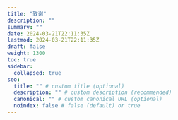 ```yaml
---
title: "致谢"
description: ""
summary: ""
date: 2024-03-21T22:11:35Z
lastmod: 2024-03-21T22:11:35Z
draft: false
weight: 1300
toc: true
sidebar:
  collapsed: true
seo:
  title: "" # custom title (optional)
  description: "" # custom description (recommended)
  canonical: "" # custom canonical URL (optional)
  noindex: false # false (default) or true
---
```

